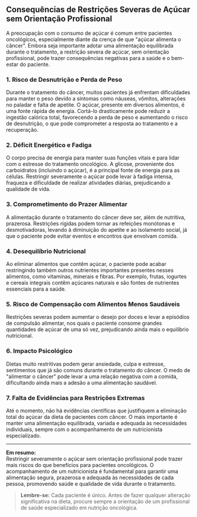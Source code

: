 
## Consequências de Restrições Severas de Açúcar sem Orientação Profissional

A preocupação com o consumo de açúcar é comum entre pacientes oncológicos, especialmente diante da crença de que "açúcar alimenta o câncer". Embora seja importante adotar uma alimentação equilibrada durante o tratamento, a restrição severa de açúcar, sem orientação profissional, pode trazer consequências negativas para a saúde e o bem-estar do paciente.

### 1. **Risco de Desnutrição e Perda de Peso**

Durante o tratamento do câncer, muitos pacientes já enfrentam dificuldades para manter o peso devido a sintomas como náuseas, vômitos, alterações no paladar e falta de apetite. O açúcar, presente em diversos alimentos, é uma fonte rápida de energia. Cortá-lo drasticamente pode reduzir a ingestão calórica total, favorecendo a perda de peso e aumentando o risco de desnutrição, o que pode comprometer a resposta ao tratamento e a recuperação.

### 2. **Déficit Energético e Fadiga**

O corpo precisa de energia para manter suas funções vitais e para lidar com o estresse do tratamento oncológico. A glicose, proveniente dos carboidratos (incluindo o açúcar), é a principal fonte de energia para as células. Restringir severamente o açúcar pode levar à fadiga intensa, fraqueza e dificuldade de realizar atividades diárias, prejudicando a qualidade de vida.

### 3. **Comprometimento do Prazer Alimentar**

A alimentação durante o tratamento do câncer deve ser, além de nutritiva, prazerosa. Restrições rígidas podem tornar as refeições monótonas e desmotivadoras, levando à diminuição do apetite e ao isolamento social, já que o paciente pode evitar eventos e encontros que envolvam comida.

### 4. **Desequilíbrio Nutricional**

Ao eliminar alimentos que contêm açúcar, o paciente pode acabar restringindo também outros nutrientes importantes presentes nesses alimentos, como vitaminas, minerais e fibras. Por exemplo, frutas, iogurtes e cereais integrais contêm açúcares naturais e são fontes de nutrientes essenciais para a saúde.

### 5. **Risco de Compensação com Alimentos Menos Saudáveis**

Restrições severas podem aumentar o desejo por doces e levar a episódios de compulsão alimentar, nos quais o paciente consome grandes quantidades de açúcar de uma só vez, prejudicando ainda mais o equilíbrio nutricional.

### 6. **Impacto Psicológico**

Dietas muito restritivas podem gerar ansiedade, culpa e estresse, sentimentos que já são comuns durante o tratamento do câncer. O medo de "alimentar o câncer" pode levar a uma relação negativa com a comida, dificultando ainda mais a adesão a uma alimentação saudável.

### 7. **Falta de Evidências para Restrições Extremas**

Até o momento, não há evidências científicas que justifiquem a eliminação total do açúcar da dieta de pacientes com câncer. O mais importante é manter uma alimentação equilibrada, variada e adequada às necessidades individuais, sempre com o acompanhamento de um nutricionista especializado.

---

**Em resumo:**  
Restringir severamente o açúcar sem orientação profissional pode trazer mais riscos do que benefícios para pacientes oncológicos. O acompanhamento de um nutricionista é fundamental para garantir uma alimentação segura, prazerosa e adequada às necessidades de cada pessoa, promovendo saúde e qualidade de vida durante o tratamento.

> **Lembre-se:** Cada paciente é único. Antes de fazer qualquer alteração significativa na dieta, procure sempre a orientação de um profissional de saúde especializado em nutrição oncológica.
```
